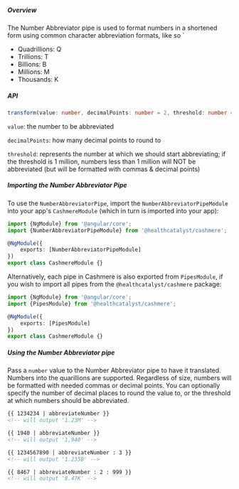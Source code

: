 ##### Overview

The Number Abbreviator pipe is used to format numbers in a shortened form using common character abbreviation formats,
like so `
- Quadrillions: Q
- Trillions: T
- Billions: B
- Millions: M
- Thousands: K

##### API

```ts
transform(value: number, decimalPoints: number = 2, threshold: number = 1000000): string
```
`value`: the number to be abbreviated

`decimalPoints`: how many decimal points to round to

`threshold`: represents the number at which we should start abbreviating; if the threshold is 1 million, numbers less than 1 million will NOT be abbreviated (but will be formatted with commas & decimal points)

##### Importing the Number Abbreviator Pipe

To use the `NumberAbbreviatorPipe`, import the `NumberAbbreviatorPipeModule` into your app's `CashmereModule` (which in turn is imported into your app):

```ts
import {NgModule} from '@angular/core';
import {NumberAbbreviatorPipeModule} from '@healthcatalyst/cashmere';

@NgModule({
    exports: [NumberAbbreviatorPipeModule]
})
export class CashmereModule {}
```

Alternatively, each pipe in Cashmere is also exported from `PipesModule`, if you wish to import all pipes from the `@healthcatalyst/cashmere` package:

```ts
import {NgModule} from '@angular/core';
import {PipesModule} from '@healthcatalyst/cashmere';

@NgModule({
    exports: [PipesModule]
})
export class CashmereModule {}
```

##### Using the Number Abbreviator pipe

Pass a `number` value to the Number Abbreviator pipe to have it translated. Numbers into the quarillions are supported.
Regardless of size, numbers will be formatted with needed commas or decimal points. You can optionally specify the number of decimal places to round the value to, or the threshold at which numbers should be abbreviated.

```html
{{ 1234234 | abbreviateNumber }}
<!-- will output '1.23M' -->

{{ 1940 | abbreviateNumber }}
<!-- will output '1,940' -->

{{ 1234567890 | abbreviateNumber : 3 }}
<!-- will output '1.235B' -->

{{ 8467 | abbreviateNumber : 2 : 999 }}
<!-- will output '8.47K' -->

```

